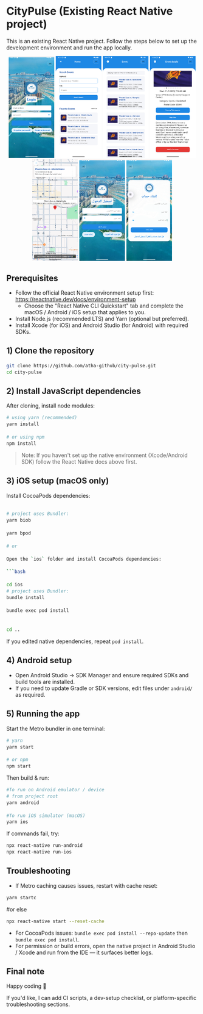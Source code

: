 # CityPulse (Existing React Native project)

This is an existing React Native project. Follow the steps below to set up the development environment and run the app locally.
<p align="center">
  <img src="/preview/login.png" alt="Login" width="120"/>
  <img src="/preview/home.png" alt="Home" width="120"/>
  <img src="/preview/event.png" alt="Event" width="120"/>
  <img src="/preview/eventDetails.png" alt="Event Details" width="120"/>
  <img src="/preview/eventMap.png" alt="Event in Map" width="120"/>
  <img src="/preview/login_ar.png" alt="Login AR" width="120"/>
  <img src="/preview/signup_ar.png" alt="Signup AR" width="120"/>
</p>

## Prerequisites
- Follow the official React Native environment setup first:
  https://reactnative.dev/docs/environment-setup
  - Choose the "React Native CLI Quickstart" tab and complete the macOS / Android / iOS setup that applies to you.
- Install Node.js (recommended LTS) and Yarn (optional but preferred).
- Install Xcode (for iOS) and Android Studio (for Android) with required SDKs.

## 1) Clone the repository
```bash
git clone https://github.com/atha-github/city-pulse.git
cd city-pulse
```

## 2) Install JavaScript dependencies
After cloning, install node modules:

```bash
# using yarn (recommended)
yarn install

# or using npm
npm install
```

> Note: If you haven't set up the native environment (Xcode/Android SDK) follow the React Native docs above first.

## 3) iOS setup (macOS only)
Install CocoaPods dependencies:

```bash

# project uses Bundler:
yarn biob

yarn bpod

# or 

Open the `ios` folder and install CocoaPods dependencies:

```bash

cd ios
# project uses Bundler:
bundle install

bundle exec pod install


cd ..
```

If you edited native dependencies, repeat `pod install`.

## 4) Android setup
- Open Android Studio → SDK Manager and ensure required SDKs and build tools are installed.
- If you need to update Gradle or SDK versions, edit files under `android/` as required.

## 5) Running the app
Start the Metro bundler in one terminal:

```bash
# yarn
yarn start

# or npm
npm start
```

Then build & run:

```bash
#To run on Android emulator / device
# from project root
yarn android

#To run iOS simulator (macOS)
yarn ios
```

If commands fail, try:
```bash
npx react-native run-android
npx react-native run-ios
```

## Troubleshooting
- If Metro caching causes issues, restart with cache reset:

```bash
yarn startc
```

#or else

```bash
npx react-native start --reset-cache
```

- For CocoaPods issues: `bundle exec pod install --repo-update` then `bundle exec pod install`.
- For permission or build errors, open the native project in Android Studio / Xcode and run from the IDE — it surfaces better logs.

## Final note
Happy coding 🎉

If you'd like, I can add CI scripts, a dev-setup checklist, or platform-specific troubleshooting sections.
